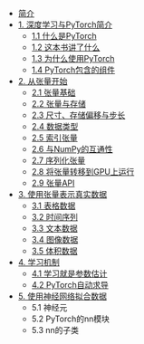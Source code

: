 * [简介]()
* [1. 深度学习与PyTorch简介](chapter1/1.0.md)
    * [1.1 什么是PyTorch](chapter1/1.1.md)
    * [1.2 这本书讲了什么](chapter1/1.2.md)
    * [1.3 为什么使用PyTorch](chapter1/1.3.md)
    * [1.4 PyTorch包含的组件](chapter1/1.4.md)
* [2. 从张量开始](chapter2/2.0.md)
    * [2.1 张量基础](chapter2/2.1.md)
    * [2.2 张量与存储](chapter2/2.2.md)
    * [2.3 尺寸、存储偏移与步长](chapter2/2.3.md)
    * [2.4 数据类型](chapter2/2.4.md)
    * [2.5 索引张量](chapter2/2.5.md)
    * [2.6 与NumPy的互通性](chapter2/2.6.md)
    * [2.7 序列化张量](chapter2/2.7.md)
    * [2.8 将张量转移到GPU上运行](chapter2/2.8.md)
    * [2.9 张量API](chapter2/2.9.md)
* [3. 使用张量表示真实数据](chapter3/3.0.md)
    * [3.1 表格数据](chapter3/3.1.md)
    * [3.2 时间序列](chapter3/3.2.md)
    * [3.3 文本数据](chapter3/3.3.md)
    * [3.4 图像数据](chapter3/3.4.md)
    * [3.5 体积数据](chapter3/3.5.md)
* [4. 学习机制](chapter4/4.0.md)
    * [4.1 学习就是参数估计](chapter4/4.1.md)
    * [4.2 PyTorch自动求导](chapter4/4.2.md)
* [5. 使用神经网络拟合数据](chapter5/5.0.md)
    * 5.1 神经元
    * 5.2 PyTorch的nn模块
    * 5.3 nn的子类

